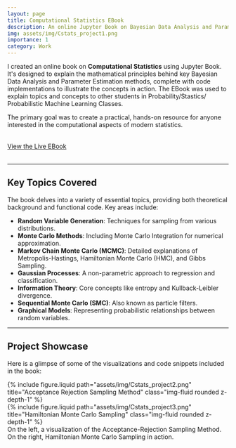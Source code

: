 ```yaml
---
layout: page
title: Computational Statistics EBook
description: An online Jupyter Book on Bayesian Data Analysis and Parameter Estimation Methods.
img: assets/img/Cstats_project1.png
importance: 1
category: Work
---
```


I created an online book on **Computational Statistics** using Jupyter Book. It's designed to explain the mathematical principles behind key Bayesian Data Analysis and Parameter Estimation methods, complete with code implementations to illustrate the concepts in action. The EBook was used to explain topics and concepts to other students in Probability/Stastics/ Probabilistic Machine Learning Classes.


The primary goal was to create a practical, hands-on resource for anyone interested in the computational aspects of modern statistics.

<div class="text-center" style="margin-top: 2rem; margin-bottom: 2rem;">
    <a href="https://gaurav17joshi.github.io/CompStats/intro.html" class="btn btn-primary btn-lg" role="button" target="_blank" rel="noopener noreferrer">View the Live EBook</a>
</div>

---

## Key Topics Covered

The book delves into a variety of essential topics, providing both theoretical background and functional code. Key areas include:

-   **Random Variable Generation**: Techniques for sampling from various distributions.
-   **Monte Carlo Methods**: Including Monte Carlo Integration for numerical approximation.
-   **Markov Chain Monte Carlo (MCMC)**: Detailed explanations of Metropolis-Hastings, Hamiltonian Monte Carlo (HMC), and Gibbs Sampling.
-   **Gaussian Processes**: A non-parametric approach to regression and classification.
-   **Information Theory**: Core concepts like entropy and Kullback-Leibler divergence.
-   **Sequential Monte Carlo (SMC)**: Also known as particle filters.
-   **Graphical Models**: Representing probabilistic relationships between random variables.

---

## Project Showcase

Here is a glimpse of some of the visualizations and code snippets included in the book:

<div class="row justify-content-sm-center">
    <div class="col-sm-8 mt-3 mt-md-0">
        {% include figure.liquid path="assets/img/Cstats_project2.png" title="Acceptance Rejection Sampling Method" class="img-fluid rounded z-depth-1" %}
    </div>
    <div class="col-sm-4 mt-3 mt-md-0">
        {% include figure.liquid path="assets/img/Cstats_project3.png" title="Hamiltonian Monte Carlo Sampling" class="img-fluid rounded z-depth-1" %}
    </div>
</div>
<div class="caption">
    On the left, a visualization of the Acceptance-Rejection Sampling Method. On the right, Hamiltonian Monte Carlo Sampling in action.
</div>